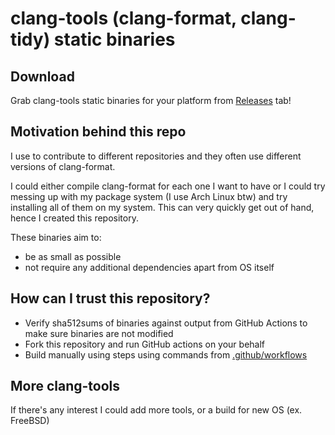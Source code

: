 # clang-tools (clang-format, clang-tidy) static binaries

## Download

Grab clang-tools static binaries for your platform from [Releases](https://github.com/cpp-linter/clang-format-static-binaries/releases) tab!

## Motivation behind this repo

I use to contribute to different repositories and they often use different versions of clang-format.

I could either compile clang-format for each one I want to have or I could try messing up with my package system (I use Arch Linux btw) and try installing all of them on my system.
This can very quickly get out of hand, hence I created this repository.

These binaries aim to:
- be as small as possible
- not require any additional dependencies apart from OS itself

## How can I trust this repository?

- Verify sha512sums of binaries against output from GitHub Actions to make sure binaries are not modified
- Fork this repository and run GitHub actions on your behalf
- Build manually using steps using commands from [.github/workflows](https://github.com/cpp-linter/clang-format-static-binaries/tree/master/.github/workflows)

## More clang-tools

If there's any interest I could add more tools, or a build for new OS (ex. FreeBSD)
